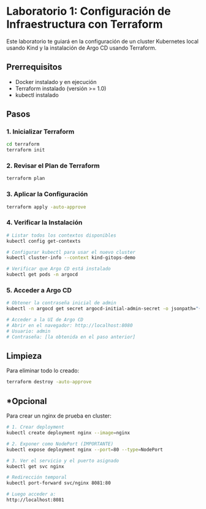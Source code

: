 # Laboratorio 1: Configuración de Infraestructura con Terraform

Este laboratorio te guiará en la configuración de un cluster Kubernetes local usando Kind y la instalación de Argo CD usando Terraform.

## Prerrequisitos

- Docker instalado y en ejecución
- Terraform instalado (versión >= 1.0)
- kubectl instalado

## Pasos

### 1. Inicializar Terraform

```bash
cd terraform
terraform init
```

### 2. Revisar el Plan de Terraform

```bash
terraform plan
```

### 3. Aplicar la Configuración

```bash
terraform apply -auto-approve
```

### 4. Verificar la Instalación

```bash
# Listar todos los contextos disponibles
kubectl config get-contexts

# Configurar kubectl para usar el nuevo cluster
kubectl cluster-info --context kind-gitops-demo

# Verificar que Argo CD está instalado
kubectl get pods -n argocd
```

### 5. Acceder a Argo CD

```bash
# Obtener la contraseña inicial de admin
kubectl -n argocd get secret argocd-initial-admin-secret -o jsonpath="{.data.password}" | base64 -d

# Acceder a la UI de Argo CD
# Abrir en el navegador: http://localhost:8080
# Usuario: admin
# Contraseña: [la obtenida en el paso anterior]
```

## Limpieza

Para eliminar todo lo creado:

```bash
terraform destroy -auto-approve
```

## *Opcional 

Para crear un nginx de prueba en cluster:

```bash
# 1. Crear deployment
kubectl create deployment nginx --image=nginx

# 2. Exponer como NodePort (IMPORTANTE)
kubectl expose deployment nginx --port=80 --type=NodePort

# 3. Ver el servicio y el puerto asignado
kubectl get svc nginx

# Redirección temporal
kubectl port-forward svc/nginx 8081:80

# Luego acceder a:
http://localhost:8081
```